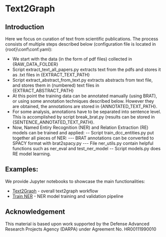 
# Text2Graph

## Introduction

Here we focus on curation of text from scientific publications. The process consists of multiple steps described below (configuration file is located in {root}\conf\conf.yaml):
- We start with the data (in the form of pdf files) collected in {RAW_DATA_FOLDER}
- Script extract_text_all_papers.py extracts text from the pdfs and stores it as .txt files in {EXTRACT_TEXT_PATH}
- Script extract_abstract_from_text.py  extracts abstracts from text file, and stores them in (numbered) text files in {EXTRACT_ABSTRACT_PATH} 
- At this point the training data can be annotated manually (using BRAT), or using some annotation techniques described below. However they are obtained, the annotations are stored in {ANNOTATED_TEXT_PATH}. 
- For some analysis, annotations have to be separated into sentence level. This is accomplished by script break_brat.py (results can be stored in {SENTENCE_ANNOTATED_TEXT_PATH}. 
- Now, Named Entiry Recognition (NER) and Relation Extraction (RE) models can be trained and applied:
-- Script train_dcc_entities.py put together all pieces of NER:
--- BRAT annotations can be converted to SPACY format with brat2spacy.py
--- File ner_utils.py contain helpful functions such as ner_eval and test_ner_model
-- Script models.py does RE model learning. 

## Examples:

We provide Jupyter notebooks to showcase the main functionalities:

- [Text2Graph](text2graph.ipynb) - overall text2graph workflow
- [Train NER](train_dcc_entities.ipynb) - NER model training and validation pipeline

## Acknowledgement

This material is based upon work supported by the Defense Advanced Research Projects Agency (DARPA) under Agreement No. HR00111990010
 

